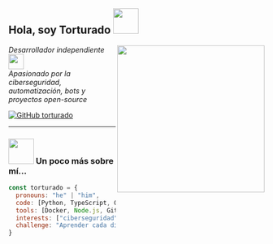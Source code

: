 <h2> Hola, soy Torturado <img src="https://media.giphy.com/media/mGcNjsfWAjY5AEZNw6/giphy.gif" width="50"></h2>
<img align='right' src="https://media3.giphy.com/media/v1.Y2lkPTc5MGI3NjExMWd1djNyZnpudHJlZjFwOTlkNjJzaG1pZWVkNjRnZmVuZGtpeTc3MyZlcD12MV9pbnRlcm5hbF9naWZfYnlfaWQmY3Q9Zw/FcqKy4Kj7XOK0hCW4g/giphy.gif" width="290">

<p><em>Desarrollador independiente <img src="https://media.giphy.com/media/fYSnHlufseco8Fh93Z/giphy.gif" width="30"></br>
Apasionado por la ciberseguridad, automatización, bots y proyectos open-source</em></p>

[![GitHub torturado](https://img.shields.io/github/followers/torturado?label=follow&style=social)](https://github.com/torturado)

---

### <img src="https://media.giphy.com/media/VgCDAzcKvsR6OM0uWg/giphy.gif" width="50"> Un poco más sobre mí...  

```javascript
const torturado = {
  pronouns: "he" | "him",
  code: [Python, TypeScript, Go, JavaScript, Kotlin, Java, HTML, CSS],
  tools: [Docker, Node.js, GitHub Actions, FastAPI, React],
  interests: ["ciberseguridad", "automatización", "bots para Telegram y Discord", "scraping", "herramientas de productividad"],
  challenge: "Aprender cada día",
}
```
